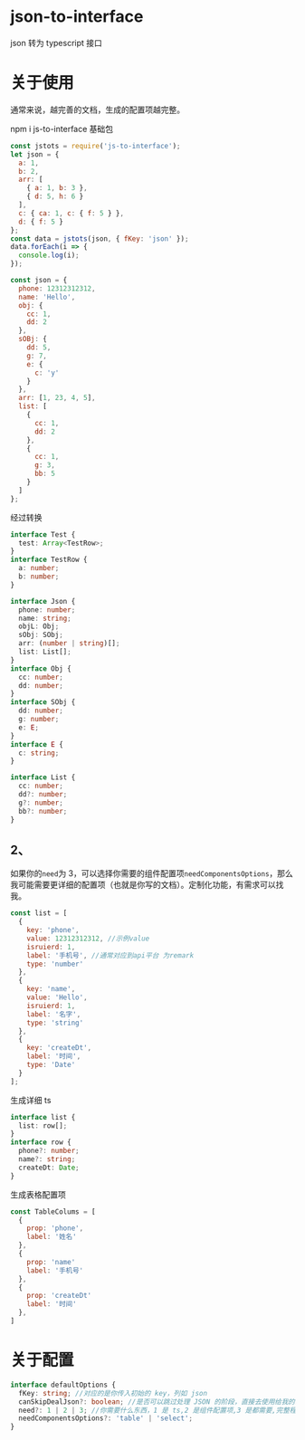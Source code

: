 <!--
 * @Description:
 * @Date: 2022-12-12 16:21:55
-->

# json-to-interface

json 转为 typescript 接口

# 关于使用

通常来说，越完善的文档，生成的配置项越完整。


npm i js-to-interface 基础包

```javascript
const jstots = require('js-to-interface');
let json = {
  a: 1,
  b: 2,
  arr: [
    { a: 1, b: 3 },
    { d: 5, h: 6 }
  ],
  c: { ca: 1, c: { f: 5 } },
  d: { f: 5 }
};
const data = jstots(json, { fKey: 'json' });
data.forEach(i => {
  console.log(i);
});
```

```javascript
const json = {
  phone: 12312312312,
  name: 'Hello',
  obj: {
    cc: 1,
    dd: 2
  },
  sOBj: {
    dd: 5,
    g: 7,
    e: {
      c: 'y'
    }
  },
  arr: [1, 23, 4, 5],
  list: [
    {
      cc: 1,
      dd: 2
    },
    {
      cc: 1,
      g: 3,
      bb: 5
    }
  ]
};
```

经过转换

```typescript
interface Test {
  test: Array<TestRow>;
}
interface TestRow {
  a: number;
  b: number;
}

interface Json {
  phone: number;
  name: string;
  objL: Obj;
  sObj: SObj;
  arr: (number | string)[];
  list: List[];
}
interface Obj {
  cc: number;
  dd: number;
}
interface SObj {
  dd: number;
  g: number;
  e: E;
}
interface E {
  c: string;
}

interface List {
  cc: number;
  dd?: number;
  g?: number;
  bb?: number;
}
```

## 2、

如果你的`need`为 3，可以选择你需要的组件配置项`needComponentsOptions`，那么我可能需要更详细的配置项（也就是你写的文档）。定制化功能，有需求可以找我。

```javascript
const list = [
  {
    key: 'phone',
    value: 12312312312, //示例value
    isruierd: 1,
    label: '手机号', //通常对应到api平台 为remark
    type: 'number'
  },
  {
    key: 'name',
    value: 'Hello',
    isruierd: 1,
    label: '名字',
    type: 'string'
  },
  {
    key: 'createDt',
    label: '时间',
    type: 'Date'
  }
];
```

生成详细 ts

```typescript
interface list {
  list: row[];
}
interface row {
  phone?: number;
  name?: string;
  createDt: Date;
}
```

生成表格配置项

```javascript
const TableColums = [
  {
    prop: 'phone',
    label: '姓名'
  },
  {
    prop: 'name'
    label: '手机号'
  },
  {
    prop: 'createDt'
    label: '时间'
  },
]
```

# 关于配置

```typescript
interface defaultOptions {
  fKey: string; //对应的是你传入初始的 key，列如 json
  canSkipDealJson?: boolean; //是否可以跳过处理 JSON 的阶段，直接去使用给我的东西，仅仅优化速度。
  need?: 1 | 2 | 3; //你需要什么东西，1 是 ts,2 是组件配置项,3 是都需要,完整程度取决于你提供的信息。
  needComponentsOptions?: 'table' | 'select';
}
```
